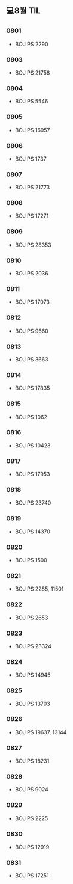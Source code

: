 ## 💻8월 TIL

### 0801
* BOJ PS 2290

### 0803
* BOJ PS 21758

### 0804
* BOJ PS 5546

### 0805
* BOJ PS 16957

### 0806
* BOJ PS 1737

### 0807
* BOJ PS 21773

### 0808
* BOJ PS 17271

### 0809
* BOJ PS 28353

### 0810
* BOJ PS 2036

### 0811
* BOJ PS 17073

### 0812
* BOJ PS 9660

### 0813
* BOJ PS 3663

### 0814
* BOJ PS 17835

### 0815
* BOJ PS 1062

### 0816
* BOJ PS 10423

### 0817
* BOJ PS 17953

### 0818
* BOJ PS 23740

### 0819
* BOJ PS 14370

### 0820
* BOJ PS 1500

### 0821
* BOJ PS 2285, 11501

### 0822
* BOJ PS 2653

### 0823
* BOJ PS 23324

### 0824
* BOJ PS 14945

### 0825
* BOJ PS 13703

### 0826
* BOJ PS 19637, 13144

### 0827
* BOJ PS 18231

### 0828
* BOJ PS 9024

### 0829
* BOJ PS 2225

### 0830
* BOJ PS 12919

### 0831
* BOJ PS 17251